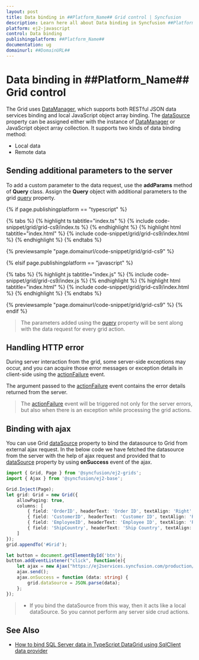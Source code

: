 ```yaml
---
layout: post
title: Data binding in ##Platform_Name## Grid control | Syncfusion
description: Learn here all about Data binding in Syncfusion ##Platform_Name## Grid control of Syncfusion Essential JS 2 and more.
platform: ej2-javascript
control: Data binding 
publishingplatform: ##Platform_Name##
documentation: ug
domainurl: ##DomainURL##
---
```


# Data binding in ##Platform_Name## Grid control

The Grid uses [DataManager](../../data), which supports both RESTful JSON data services binding and local JavaScript object array binding. The [dataSource](../../api/grid/#datasource) property can be assigned either with the instance of [DataManager](../../data) or JavaScript object array collection.
It supports two kinds of data binding method:
* Local data
* Remote data

## Sending additional parameters to the server

To add a custom parameter to the data request, use the **addParams** method of **Query** class. Assign the **Query** object with additional parameters to the grid [query](../../api/grid/#query) property.

{% if page.publishingplatform == "typescript" %}

 {% tabs %}
{% highlight ts tabtitle="index.ts" %}
{% include code-snippet/grid/grid-cs9/index.ts %}
{% endhighlight %}
{% highlight html tabtitle="index.html" %}
{% include code-snippet/grid/grid-cs9/index.html %}
{% endhighlight %}
{% endtabs %}
        
{% previewsample "page.domainurl/code-snippet/grid/grid-cs9" %}

{% elsif page.publishingplatform == "javascript" %}

{% tabs %}
{% highlight js tabtitle="index.js" %}
{% include code-snippet/grid/grid-cs9/index.js %}
{% endhighlight %}
{% highlight html tabtitle="index.html" %}
{% include code-snippet/grid/grid-cs9/index.html %}
{% endhighlight %}
{% endtabs %}

{% previewsample "page.domainurl/code-snippet/grid/grid-cs9" %}
{% endif %}

> The parameters added using the [query](../../api/grid/#query) property will be sent along with the data request for every grid action.

## Handling HTTP error

During server interaction from the grid, some server-side exceptions may occur, and you can acquire those error messages or exception details
in client-side using the [actionFailure](../../api/grid/#actionfailure) event.

The argument passed to the [actionFailure](../../api/grid/#actionfailure) event contains the error details returned from the server.

> The [actionFailure](../../api/grid/#actionfailure) event will be triggered not only for the server errors, but also when there is an exception while processing the grid actions.

## Binding with ajax

You can use Grid [dataSource](../../api/grid/#datasource) property to bind the datasource to Grid from external ajax request. In the below code we have fetched the datasource from the server with the help of ajax request and provided that to [dataSource](../../api/grid/#datasource) property by using **onSuccess** event of the ajax.

```ts
import { Grid, Page } from '@syncfusion/ej2-grids';
import { Ajax } from '@syncfusion/ej2-base';

Grid.Inject(Page);
let grid: Grid = new Grid({
    allowPaging: true,
    columns: [
        { field: 'OrderID', headerText: 'Order ID', textAlign: 'Right', width: 120 },
        { field: 'CustomerID', headerText: 'Customer ID', textAlign: 'Right', width: 120 },
        { field: 'EmployeeID', headerText: 'Employee ID', textAlign: 'Right', width: 120 },
        { field: 'ShipCountry', headerText: 'Ship Country', textAlign: 'Right', width: 120 }
    ]
});
grid.appendTo('#Grid');

let button = document.getElementById('btn');
button.addEventListener("click", function(e){
    let ajax = new Ajax("https://ej2services.syncfusion.com/production/web-services/api/Orders", "GET");
    ajax.send();
    ajax.onSuccess = function (data: string) {
        grid.dataSource = JSON.parse(data);
    };
});
```

> * If you bind the dataSource from this way, then it acts like a local dataSource. So you cannot perform any server side crud actions.

## See Also

* [How to bind SQL Server data in TypeScript DataGrid using SqlClient data provider](https://support.syncfusion.com/kb/article/9963/how-to-bind-sql-server-data-in-typescript-datagrid-using-sqlclient-data-provider)